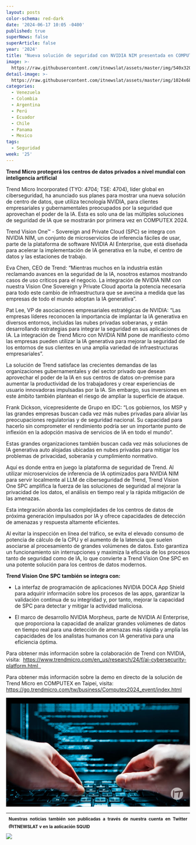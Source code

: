 ```yaml
---
layout: posts
color-schema: red-dark
date: '2024-06-17 10:05 -0400'
published: true
superNews: false
superArticle: false
year: '2024'
title: "Nueva solución de seguridad con NVIDIA NIM presentada en COMPUTEX\_"
image: >-
  https://raw.githubusercontent.com/itnewslat/assets/master/img/540x320/Seguridad-teclado-p.jpg
detail-image: >-
  https://raw.githubusercontent.com/itnewslat/assets/master/img/1024x680/Seguridad-teclado-g.jpg
categories:
  - Venezuela
  - Colombia
  - Argentina
  - Perú
  - Ecuador
  - Chile
  - Panama
  - Mexico
tags:
  - Seguridad
week: '25'
---
```

**Trend Micro protegerá los centros de datos privados a nivel mundial con inteligencia artificial**

Trend Micro Incorporated (TYO: 4704; TSE: 4704), líder global en ciberseguridad, ha anunciado sus planes para mostrar una nueva solución de centro de datos, que utiliza tecnología NVIDIA, para clientes empresariales y gubernamentales preocupados por la seguridad que aprovechan el poder de la IA. Esta es solo una de las múltiples soluciones de seguridad de IA que se mostrarán por primera vez en COMPUTEX 2024. 

Trend Vision One™ - Sovereign and Private Cloud (SPC) se integra con NVIDIA NIM, un conjunto de microservicios de inferencia fáciles de usar, parte de la plataforma de software NVIDIA AI Enterprise, que está diseñada para acelerar la implementación de IA generativa en la nube, el centro de datos y las estaciones de trabajo. 

Eva Chen, CEO de Trend: “Mientras muchos en la industria están reclamando avances en la seguridad de la IA, nosotros estamos mostrando casos de uso críticos para el negocio. La integración de NVIDIA NIM con nuestra Vision One Sovereign y Private Cloud aporta la potencia necesaria para todo este cambio de infraestructura que se avecina a medida que las empresas de todo el mundo adoptan la IA generativa”. 

Pat Lee, VP de asociaciones empresariales estratégicas de NVIDIA: “Las empresas líderes reconocen la importancia de implantar la IA generativa en diversos entornos, incluidas las nubes privadas soberanas, y están desarrollando estrategias para integrar la seguridad en sus aplicaciones de IA. La integración de Trend Micro con NVIDIA NIM pone de manifiesto cómo las empresas pueden utilizar la IA generativa para mejorar la seguridad de los entornos de sus clientes en una amplia variedad de infraestructuras empresariales”.

La solución de Trend satisface las crecientes demandas de las organizaciones gubernamentales y del sector privado que desean aprovechar el poder de la IA en sus centros de datos on-premise para aumentar la productividad de los trabajadores y crear experiencias de usuario innovadoras impulsadas por la IA. Sin embargo, sus inversiones en este ámbito también plantean el riesgo de ampliar la superficie de ataque. 

Frank Dickson, vicepresidente de Grupo en IDC: “Los gobiernos, los MSP y las grandes empresas buscan cada vez más nubes privadas para aliviar las preocupaciones regulatorias y de seguridad nacional. Su capacidad para hacerlo sin comprometer el rendimiento podría ser un importante punto de inflexión en la adopción masiva de servicios de IA en todo el mundo”.  

Estas grandes organizaciones también buscan cada vez más soluciones de IA generativa auto alojadas ubicadas en nubes privadas para mitigar los problemas de privacidad, soberanía y cumplimiento normativo. 

Aquí es donde entra en juego la plataforma de seguridad de Trend. Al utilizar microservicios de inferencia de IA optimizados para NVIDIA NIM para servir localmente al LLM de ciberseguridad de Trend, Trend Vision One SPC amplifica la fuerza de las soluciones de seguridad al mejorar la privacidad de los datos, el análisis en tiempo real y la rápida mitigación de las amenazas. 

Esta integración aborda las complejidades de los centros de datos de próxima generación impulsados por IA y ofrece capacidades de detección de amenazas y respuesta altamente eficientes.

Al evitar la inspección en línea del tráfico, se evita el elevado consumo de potencia de cálculo de la CPU y el aumento de la latencia que suelen asociarse al procesamiento de grandes volúmenes de datos. Esto garantiza un funcionamiento sin interrupciones y maximiza la eficacia de los procesos tanto de seguridad como de IA, lo que convierte a Trend Vision One SPC en una potente solución para los centros de datos modernos. 

**Trend Vision One SPC también se integra con:**

- La interfaz de programación de aplicaciones NVIDIA DOCA App Shield para adquirir información sobre los procesos de las apps, garantizar la validación continua de su integridad y, por tanto, mejorar la capacidad de SPC para detectar y mitigar la actividad maliciosa.

- El marco de desarrollo NVIDIA Morpheus, parte de NVIDIA AI Enterprise, que proporciona la capacidad de analizar grandes volúmenes de datos en tiempo real para una detección de amenazas más rápida y amplía las capacidades de los analistas humanos con IA generativa para una eficiencia óptima.

Para obtener más información sobre la colaboración de Trend con NVIDIA, visita:  https://www.trendmicro.com/en_us/research/24/f/ai-cybersecurity-platform.html  

Para obtener más información sobre la demo en directo de la solución de Trend Micro en COMPUTEX en Taipei, visita:  https://go.trendmicro.com/tw/business/Computex2024_event/index.html

![](https://raw.githubusercontent.com/itnewslat/assets/master/img/540x320/Seguridad-teclado-p.jpg)

<table style="height: 42px;" width="569">
<tbody>
<tr>
<td style="text-align: justify;"><sub><strong>Nuestras noticias también son publicadas a través de nuestra cuenta en Twitter <a href="https://twitter.com/itnewslat?lang=es">@ITNEWSLAT</a> y en la aplicación <a href="https://squidapp.co/en/">SQUID</a></strong></sub></td>
</tr>
</tbody>
</table>

<img src="https://tracker.metricool.com/c3po.jpg?hash=56f88a41e39ab42c063cc51676587a04"/>
